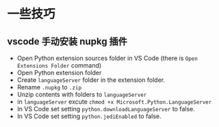 # 一些技巧

## vscode 手动安装 nupkg 插件

- Open Python extension sources folder in VS Code (there is `Open Extensions Folder` command)
- Open Python extension folder
- Create `languageServer` folder in the extension folder.
- Rename `.nupkg` to `.zip`
- Unzip contents with folders to `languageServer`
- in `languageServer` excute `chmod +x Microsoft.Python.LanguageServer`
- In VS Code set setting `python.downloadLanguageServer` to false.
- In VS Code set setting `python.jediEnabled` to false.
